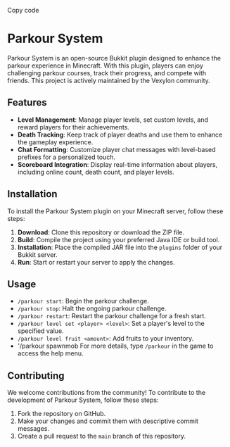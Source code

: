 Copy code
# Parkour System

Parkour System is an open-source Bukkit plugin designed to enhance the parkour experience in Minecraft. With this plugin, players can enjoy challenging parkour courses, track their progress, and compete with friends. This project is actively maintained by the Vexylon community.

## Features

- **Level Management**: Manage player levels, set custom levels, and reward players for their achievements.
- **Death Tracking**: Keep track of player deaths and use them to enhance the gameplay experience.
- **Chat Formatting**: Customize player chat messages with level-based prefixes for a personalized touch.
- **Scoreboard Integration**: Display real-time information about players, including online count, death count, and player levels.

## Installation

To install the Parkour System plugin on your Minecraft server, follow these steps:

1. **Download**: Clone this repository or download the ZIP file.
2. **Build**: Compile the project using your preferred Java IDE or build tool.
3. **Installation**: Place the compiled JAR file into the `plugins` folder of your Bukkit server.
4. **Run**: Start or restart your server to apply the changes.

## Usage

- `/parkour start`: Begin the parkour challenge.
- `/parkour stop`: Halt the ongoing parkour challenge.
- `/parkour restart`: Restart the parkour challenge for a fresh start.
- `/parkour level set <player> <level>`: Set a player's level to the specified value.
- `/parkour level fruit <amount>`: Add fruits to your inventory.
- '/parkour spawnmob <type> <health> <displayname>
For more details, type `/parkour` in the game to access the help menu.

## Contributing

We welcome contributions from the community! To contribute to the development of Parkour System, follow these steps:

1. Fork the repository on GitHub.
2. Make your changes and commit them with descriptive commit messages.
3. Create a pull request to the `main` branch of this repository.
